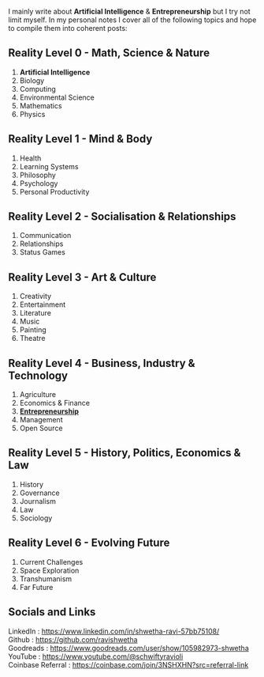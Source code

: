 I mainly write about **Artificial Intelligence** & **Entrepreneurship** but I try not limit myself. In my personal notes I cover all of the following topics and hope to compile them into coherent posts:

## Reality Level 0 - Math, Science & Nature

1. **Artificial Intelligence**
2. Biology
3. Computing
4. Environmental Science
5. Mathematics
6. Physics

## Reality Level 1 - Mind & Body

1. Health
2. Learning Systems
3. Philosophy
4. Psychology
5. Personal Productivity

## Reality Level 2 - Socialisation & Relationships

1. Communication
2. Relationships
3. Status Games

## Reality Level 3 - Art & Culture

1. Creativity
2. Entertainment
3. Literature
4. Music
5. Painting
6. Theatre

## Reality Level 4 - Business, Industry & Technology

1. Agriculture
2. Economics & Finance
3. [**Entrepreneurship**](https://blog.shwetharavi.org/tags/entrepreneurship/)
4. Management
5. Open Source

## Reality Level 5 - History, Politics, Economics & Law

1. History
2. Governance
3. Journalism
4. Law
6. Sociology

## Reality Level 6 - Evolving Future

1. Current Challenges
2. Space Exploration
3. Transhumanism
4. Far Future

## Socials and Links

LinkedIn : https://www.linkedin.com/in/shwetha-ravi-57bb75108/ \
Github : https://github.com/ravishwetha \
Goodreads : https://www.goodreads.com/user/show/105982973-shwetha \
YouTube : https://www.youtube.com/@schwiftyravioli \
Coinbase Referral : https://coinbase.com/join/3NSHXHN?src=referral-link
